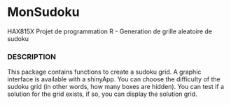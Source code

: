 # MonSudoku
HAX815X Projet de programmation R - Generation de grille aleatoire de sudoku 


### DESCRIPTION 
This package contains functions to create a sudoku grid. 
A graphic interface is available with a shinyApp. 
You can choose the difficulty of the sudoku grid (in other words, how many boxes are hidden). 
You can test if a solution for the grid exists, if so, you can display the solution grid. 
